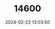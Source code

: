---
title: "14600"
category: "Neotomodon alstoni"
draft: false
date: 2024-02-22 13:03:50
languages:
  English: ["Mexican Volcano Mouse"]
---